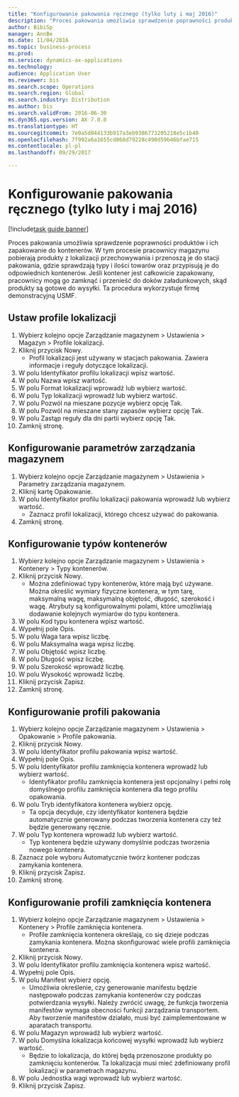 ```yaml
--- 
title: "Konfigurowanie pakowania ręcznego (tylko luty i maj 2016)"
description: "Proces pakowania umożliwia sprawdzenie poprawności produktów i ich zapakowanie do kontenerów."
author: BibiSp
manager: AnnBe
ms.date: 11/04/2016
ms.topic: business-process
ms.prod: 
ms.service: dynamics-ax-applications
ms.technology: 
audience: Application User
ms.reviewer: bis
ms.search.scope: Operations
ms.search.region: Global
ms.search.industry: Distribution
ms.author: bis
ms.search.validFrom: 2016-06-30
ms.dyn365.ops.version: AX 7.0.0
ms.translationtype: HT
ms.sourcegitcommit: 7e0a5d044133b917a3eb9386773205218e5c1b40
ms.openlocfilehash: 7f992a6a1655cd868d79228c490d59b46bfae715
ms.contentlocale: pl-pl
ms.lasthandoff: 09/29/2017

---
```

# <a name="set-up-manual-packing-february--may-2016-only"></a>Konfigurowanie pakowania ręcznego (tylko luty i maj 2016)

[!include[task guide banner](../../includes/task-guide-banner.md)]

Proces pakowania umożliwia sprawdzenie poprawności produktów i ich zapakowanie do kontenerów. W tym procesie pracownicy magazynu pobierają produkty z lokalizacji przechowywania i przenoszą je do stacji pakowania, gdzie sprawdzają typy i ilości towarów oraz przypisują je do odpowiednich kontenerów. Jeśli kontener jest całkowicie zapakowany, pracownicy mogą go zamknąć i przenieść do doków załadunkowych, skąd produkty są gotowe do wysyłki. Ta procedura wykorzystuje firmę demonstracyjną USMF.


## <a name="set-up-location-profiles"></a>Ustaw profile lokalizacji
1. Wybierz kolejno opcje Zarządzanie magazynem > Ustawienia > Magazyn > Profile lokalizacji.
2. Kliknij przycisk Nowy.
    * Profil lokalizacji jest używany w stacjach pakowania. Zawiera informacje i reguły dotyczące lokalizacji.  
3. W polu Identyfikator profilu lokalizacji wpisz wartość.
4. W polu Nazwa wpisz wartość.
5. W polu Format lokalizacji wprowadź lub wybierz wartość.
6. W polu Typ lokalizacji wprowadź lub wybierz wartość.
7. W polu Pozwól na mieszane pozycje wybierz opcję Tak.
8. W polu Pozwól na mieszane stany zapasów wybierz opcję Tak.
9. W polu Zastąp reguły dla dni partii wybierz opcję Tak.
10. Zamknij stronę.

## <a name="set-up-warehouse-management-parameters"></a>Konfigurowanie parametrów zarządzania magazynem 
1. Wybierz kolejno opcje Zarządzanie magazynem > Ustawienia > Parametry zarządzania magazynem.
2. Kliknij kartę Opakowanie.
3. W polu Identyfikator profilu lokalizacji pakowania wprowadź lub wybierz wartość.
    * Zaznacz profil lokalizacji, którego chcesz używać do pakowania.  
4. Zamknij stronę.

## <a name="set-up-container-types"></a>Konfigurowanie typów kontenerów
1. Wybierz kolejno opcje Zarządzanie magazynem > Ustawienia > Kontenery > Typy kontenerów.
2. Kliknij przycisk Nowy.
    * Można zdefiniować typy kontenerów, które mają być używane. Można określić wymiary fizyczne kontenera, w tym tarę, maksymalną wagę, maksymalną objętość, długość, szerokość i wagę.  Atrybuty są konfigurowalnymi polami, które umożliwiają dodawanie kolejnych wymiarów do typu kontenera.     
3. W polu Kod typu kontenera wpisz wartość.
4. Wypełnij pole Opis.
5. W polu Waga tara wpisz liczbę.
6. W polu Maksymalna waga wpisz liczbę.
7. W polu Objętość wpisz liczbę.
8. W polu Długość wpisz liczbę.
9. W polu Szerokość wprowadź liczbę.
10. W polu Wysokość wprowadź liczbę.
11. Kliknij przycisk Zapisz.
12. Zamknij stronę.

## <a name="set-up-packing-profiles"></a>Konfigurowanie profili pakowania
1. Wybierz kolejno opcje Zarządzanie magazynem > Ustawienia > Opakowanie > Profile pakowania.
2. Kliknij przycisk Nowy.
3. W polu Identyfikator profilu pakowania wpisz wartość.
4. Wypełnij pole Opis.
5. W polu Identyfikator profilu zamknięcia kontenera wprowadź lub wybierz wartość.
    * Identyfikator profilu zamknięcia kontenera jest opcjonalny i pełni rolę domyślnego profilu zamknięcia kontenera dla tego profilu opakowania.  
6. W polu Tryb identyfikatora kontenera wybierz opcję.
    * Ta opcja decyduje, czy identyfikator kontenera będzie automatycznie generowany podczas tworzenia kontenera czy też będzie generowany ręcznie.  
7. W polu Typ kontenera wprowadź lub wybierz wartość.
    * Typ kontenera będzie używany domyślnie podczas tworzenia nowego kontenera.  
8. Zaznacz pole wyboru Automatycznie twórz kontener podczas zamykania kontenera.
9. Kliknij przycisk Zapisz.
10. Zamknij stronę.

## <a name="set-up-container-closing-profiles"></a>Konfigurowanie profili zamknięcia kontenera
1. Wybierz kolejno opcje Zarządzanie magazynem > Ustawienia > Kontenery > Profile zamknięcia kontenera.
    * Profile zamknięcia kontenera określają, co się dzieje podczas zamykania kontenera. Można skonfigurować wiele profili zamknięcia kontenera.       
2. Kliknij przycisk Nowy.
3. W polu Identyfikator profilu zamknięcia kontenera wpisz wartość.
4. Wypełnij pole Opis.
5. W polu Manifest wybierz opcję.
    * Umożliwia określenie, czy generowanie manifestu będzie następowało podczas zamykania kontenerów czy podczas potwierdzania wysyłki. Należy zwrócić uwagę, że funkcja tworzenia manifestów wymaga obecności funkcji zarządzania transportem. Aby tworzenie manifestów działało, musi być zaimplementowane w aparatach transportu.  
6. W polu Magazyn wprowadź lub wybierz wartość.
7. W polu Domyślna lokalizacja końcowej wysyłki wprowadź lub wybierz wartość.
    * Będzie to lokalizacja, do której będą przenoszone produkty po zamknięciu kontenerów. Ta lokalizacja musi mieć zdefiniowany profil lokalizacji w parametrach magazynu.  
8. W polu Jednostka wagi wprowadź lub wybierz wartość.
9. Kliknij przycisk Zapisz.


